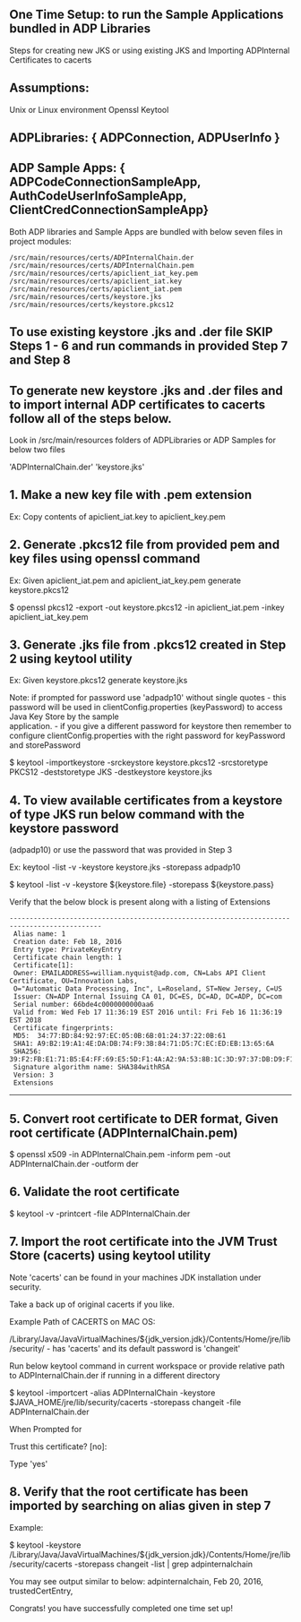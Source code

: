 ## One Time Setup: to run the Sample Applications bundled in ADP Libraries

Steps for creating new JKS or using existing JKS and Importing ADPInternal Certificates to cacerts 

## Assumptions:

Unix or Linux environment
Openssl
Keytool
   
   
## ADPLibraries: { ADPConnection, ADPUserInfo }
## ADP Sample Apps: { ADPCodeConnectionSampleApp, AuthCodeUserInfoSampleApp, ClientCredConnectionSampleApp}

Both ADP libraries and Sample Apps are bundled with below seven files in project modules:

	/src/main/resources/certs/ADPInternalChain.der
	/src/main/resources/certs/ADPInternalChain.pem
	/src/main/resources/certs/apiclient_iat_key.pem
	/src/main/resources/certs/apiclient_iat.key
	/src/main/resources/certs/apiclient_iat.pem
	/src/main/resources/certs/keystore.jks
	/src/main/resources/certs/keystore.pkcs12


## To use existing keystore .jks and .der file SKIP Steps 1 - 6 and run commands in provided Step 7 and Step 8  
## To generate new keystore .jks and .der files and to import internal ADP certificates to cacerts follow all of the steps below.

Look in /src/main/resources folders of ADPLibraries or ADP Samples for below two files

'ADPInternalChain.der'
'keystore.jks'

## 1. Make a new key file with .pem extension
   
Ex: Copy contents of apiclient_iat.key to apiclient_key.pem
 

## 2. Generate .pkcs12 file from provided pem and key files using openssl command

Ex: Given apiclient_iat.pem and apiclient_iat_key.pem generate keystore.pkcs12
 
$ openssl pkcs12 -export -out keystore.pkcs12 -in apiclient_iat.pem -inkey apiclient_iat_key.pem
 

## 3. Generate .jks file from .pkcs12 created in Step 2 using keytool utility
 
Ex: Given keystore.pkcs12 generate keystore.jks 
 
Note: if prompted for password use 'adpadp10' without single quotes
	- this password will be used in clientConfig.properties (keyPassword) to access Java Key Store by the sample     
      application.
    - if you give a different password for keystore then remember to configure clientConfig.properties with the 
      right password for keyPassword and storePassword
 
$ keytool -importkeystore -srckeystore keystore.pkcs12 -srcstoretype PKCS12 -deststoretype JKS -destkeystore  keystore.jks
  

## 4. To view available certificates from a keystore of type JKS run below command with the keystore password    
   (adpadp10) or use the password that was provided in Step 3
   
Ex: keytool -list -v -keystore keystore.jks -storepass adpadp10
   
$ keytool -list -v -keystore ${keystore.file} -storepass ${keystore.pass}

Verify that the below block is present along with a listing of Extensions
 
	---------------------------------------------------------------------------------------------
     Alias name: 1
     Creation date: Feb 18, 2016
     Entry type: PrivateKeyEntry
     Certificate chain length: 1
     Certificate[1]:
     Owner: EMAILADDRESS=william.nyquist@adp.com, CN=Labs API Client Certificate, OU=Innovation Labs, 
     O="Automatic Data Processing, Inc", L=Roseland, ST=New Jersey, C=US
     Issuer: CN=ADP Internal Issuing CA 01, DC=ES, DC=AD, DC=ADP, DC=com
     Serial number: 66bde4c0000000000aa6
     Valid from: Wed Feb 17 11:36:19 EST 2016 until: Fri Feb 16 11:36:19 EST 2018
     Certificate fingerprints:
	 MD5:  34:77:BD:84:92:97:EC:05:0B:6B:01:24:37:22:0B:61
	 SHA1: A9:B2:19:A1:4E:DA:DB:74:F9:3B:84:71:D5:7C:EC:ED:EB:13:65:6A
	 SHA256: 39:F2:FB:E1:71:B5:E4:FF:69:E5:5D:F1:4A:A2:9A:53:8B:1C:3D:97:37:DB:D9:F1:76:C9:66:9F:3B:EE:47:06
	 Signature algorithm name: SHA384withRSA
	 Version: 3
	 Extensions
   ------------------------------------------------------------------------------------------------
 
## 5. Convert root certificate to DER format, Given root certificate (ADPInternalChain.pem)
 
$ openssl x509 -in ADPInternalChain.pem -inform pem -out ADPInternalChain.der -outform der
 	

## 6. Validate the root certificate 
   
$ keytool -v -printcert -file ADPInternalChain.der


## 7. Import the root certificate into the JVM Trust Store (cacerts) using keytool utility
 
Note 'cacerts' can be found in your machines JDK installation under security.

Take a back up of original cacerts if you like.

Example Path of CACERTS on MAC OS: 

/Library/Java/JavaVirtualMachines/${jdk_version.jdk}/Contents/Home/jre/lib/security/ - has 'cacerts' and its default password is 'changeit'

Run below keytool command in current workspace  or provide relative path to ADPInternalChain.der if running in a different directory

$ keytool -importcert -alias ADPInternalChain -keystore $JAVA_HOME/jre/lib/security/cacerts -storepass changeit -file ADPInternalChain.der

When Prompted for 

Trust this certificate? [no]:  

Type 'yes' 
   
  
## 8.  Verify that the root certificate has been imported by searching on alias given in step 7

Example:

$ keytool -keystore /Library/Java/JavaVirtualMachines/${jdk_version.jdk}/Contents/Home/jre/lib/security/cacerts -storepass changeit -list | grep adpinternalchain    

You may see output similar to below:
	adpinternalchain, Feb 20, 2016, trustedCertEntry,

Congrats! you have successfully completed one time set up!
